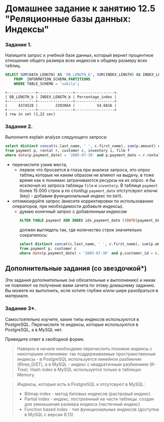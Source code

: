 # Домашнее задание к занятию 12.5 "Реляционные базы данных: Индексы"

### Задание 1.

Напишите запрос к учебной базе данных, который вернет процентное отношение общего размера всех индексов к общему размеру всех таблиц.
```sql
SELECT SUM(DATA_LENGTH) AS 'DB_LENGTH_b', SUM(INDEX_LENGTH) AS INDEX_LENGTH_b, SUM(INDEX_LENGTH) / SUM(DATA_LENGTH) * 100 AS Percentage_index
    FROM  INFORMATION_SCHEMA.PARTITIONS
    WHERE TABLE_SCHEMA = 'sakila';
```
```
+-------------+----------------+------------------+
| DB_LENGTH_b | INDEX_LENGTH_b | Percentage_index |
+-------------+----------------+------------------+
|     4374528 |        2392064 |          54.6816 |
+-------------+----------------+------------------+
1 row in set (1,22 sec)
```
### Задание 2.

Выполните explain analyze следующего запроса:
```sql
select distinct concat(c.last_name, ' ', c.first_name), sum(p.amount) over (partition by c.customer_id, f.title)
from payment p, rental r, customer c, inventory i, film f
where date(p.payment_date) = '2005-07-30' and p.payment_date = r.rental_date and r.customer_id = c.customer_id and i.inventory_id = r.inventory_id
```
- перечислите узкие места,
    - первое что бросается в глаза при анализе запроса, это опрос таблиц которые ни каким образом не влияют на выдачу, в тоже время как я понимаю затрачиваются ресурсы на их опрос. я бы исключил из запроса таблицы  ```film```  и ```inventory```. В таблице  ```payment``` более 15 000 строк а по столбцу ```payment_date``` отстутсвуют ключи (key) - добавим функциональный индекс по ```DATE```.
- оптимизируйте запрос (внесите корректировки по использованию операторов, при необходимости добавьте индексы).
    - думаю конечный запрос c добавленным индексом 
        ```sql
        ALTER TABLE payment ADD INDEX idx_payment_date ((DATE(payment_date)));
        ```
        должен выглядеть так, где количество строк значительно сократилось:
        ```sql
        select distinct concat(c.last_name, ' ', c.first_name), sum(p.amount) over (partition by c.customer_id)
        from payment p, customer c
        where date(p.payment_date) = '2005-07-30' and p.customer_id = c.customer_id;
        ```
## Дополнительные задания (со звездочкой*)
Эти задания дополнительные (не обязательные к выполнению) и никак не повлияют на получение вами зачета по этому домашнему заданию. Вы можете их выполнить, если хотите глубже и/или шире разобраться в материале.

### Задание 3*.

Самостоятельно изучите, какие типы индексов используются в PostgreSQL. Перечислите те индексы, которые используются в PostgreSQL, а в MySQL нет.

Приведите ответ в свободной форме.

>Наверно в начале необходимо перечислить похожие индексы с некоторыми отличиями: так поддерживаемые пространственные индексы - в PostgreSQL используется линейное разбиение (Rtree_GiST), а в MySQL - индекс с квадратичным разбиением (R-Tree). Hash index в MySQL используется только в таблицах Memory.
 
 >Индексы, которые есть в PostgreSQL и отсутсвуют в MySQL:
  >- Bitmap index - метод битовых индексов (растровый индекс)
  >- Partial index - индекс, построенный на части таблицы. создан для уменьшения размера индекса (частичный индекс)
  >- Function based index - тип функциональных индексов (доступна в MySQL с версии 8.13)
 
